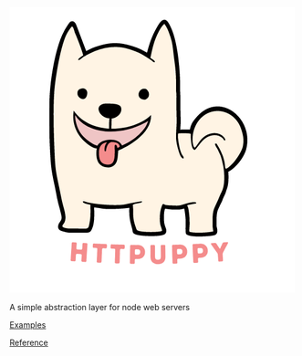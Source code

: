 ![](/logo.png)

A simple abstraction layer for node web servers

[Examples](/examples/)

[Reference](/docs/)
